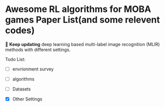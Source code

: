 # Awesome RL algorithms for MOBA games Paper List(and some relevent codes) 

:running:    **Keep updating** deep learning based multi-label image recognition (MLIR) methods with different settings.

Todo List:

- [ ] envrionment survey
- [ ] algorithms
- [ ] Datasets
- [x] Other Settings

